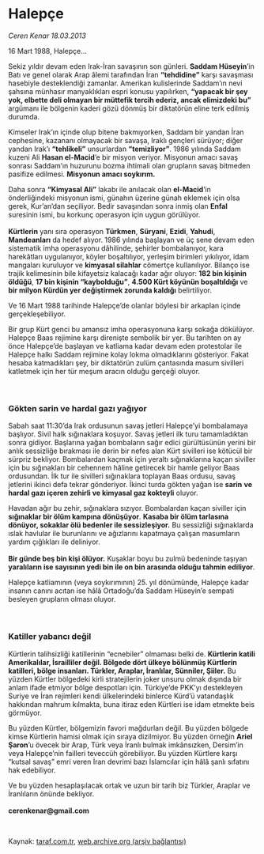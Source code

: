 # Halepçe 

*Ceren Kenar 18.03.2013*

<div class="yazi"><p>16 Mart 1988, Halepçe...</p>
<p>Sekiz yıldır devam eden Irak-İran savaşının son günleri. <b>Saddam Hüseyin</b>’in Batı ve genel olarak Arap âlemi tarafından İran <b>“tehdidine”</b> karşı savaşması hasebiyle desteklendiği zamanlar. Amerikan kulislerinde Saddam’ın nevi şahsına münhasır manyaklıkları espri konusu yapılırken, <b>“yapacak bir şey yok, elbette deli olmayan bir müttefik tercih ederiz, ancak elimizdeki bu”</b> argümanı ile bölgenin kaderi gözü dönmüş bir diktatörün eline terk edilmiş durumda. </p>
<p>Kimseler Irak’ın içinde olup bitene bakmıyorken, Saddam bir yandan İran cephesine, kazananı olmayacak bir savaşa, Iraklı gençleri sürüyor; diğer yandan Irak’ı <b>“tehlikeli”</b> unsurlardan <b>“temizliyor”</b>. 1986 yılında Saddam kuzeni Ali <b>Hasan el-Macid</b>’e bir misyon veriyor. Misyonun amacı savaş sonrası Saddam’ın huzurunu bozma ihtimali olan grupların savaş bitmeden pasifize edilmesi. <b>Misyonun amacı soykırım.</b> </p>
<p>Daha sonra <b>“Kimyasal Ali”</b> lakabı ile anılacak olan <b>el-Macid</b>’in önderliğindeki misyonun ismi, günahın üzerine günah eklemek için olsa gerek, Kur’an’dan seçiliyor. Bedir savaşından sonra inmiş olan <b>Enfal</b> suresinin ismi, bu korkunç operasyon için uygun görülüyor.<br/><br/><b>Kürtlerin</b> yanı sıra operasyon <b>Türkmen</b>, <b>Süryani</b>, <b>Ezidi</b>, <b>Yahudi</b>, <b>Mandeanları</b> da hedef alıyor. 1986 yılında başlayan ve üç sene devam eden sistematik imha operasyonu dâhilinde, şehirler bombalanıyor, kara harekâtları uygulanıyor, köyler boşaltılıyor, yerleşim birimleri yıkılıyor, idam mangaları kuruluyor ve <b>kimyasal silahlar</b> cömertçe kullanılıyor. Bilanço ise trajik kelimesinin bile kifayetsiz kalacağı kadar ağır oluyor: <b>182 bin kişinin öldüğü</b>, <b>17 bin kişinin “kaybolduğu”</b>, <b>4.500 Kürt köyünün boşaltıldığı</b> ve <b>bir milyon Kürdün yer değiştirmek zorunda kaldığı</b> belirtiliyor.</p>
<p>Ve 16 Mart 1988 tarihinde Halepçe’de olanlar böylesi bir arkaplan içinde gerçekleşebiliyor. </p>
<p>Bir grup Kürt genci bu amansız imha operasyonuna karşı sokağa dökülüyor. Halepçe Baas rejimine karşı direnişte sembolik bir yer. Bu tarihten on ay önce Halepçe’de başlayan ve katliama kadar devam eden protestolar ile Halepçe halkı Saddam rejimine kolay lokma olmadıklarını gösteriyor. Fakat hesaba katmadıkları şey, bir diktatörün zulüm çantasında masum sivilleri katletmek için her tür meşum aracın olduğu gerçeği oluyor.<br/><br/><br/></p>
<h3>Gökten sarin ve hardal gazı yağıyor</h3>
<p>Sabah saat 11:30’da Irak ordusunun savaş jetleri Halepçe’yi bombalamaya başlıyor. Sivil halk sığınaklara koşuyor. Savaş jetleri ilk turu tamamladıktan sonra gidiyor. Başlarına yağan bombaların sağır edici gürültüsünün yerini bir anlık sessizliğe bırakması ile derin bir nefes alan Kürt sivilleri ise kötücül bir sürpriz bekliyor. Bombalardan kaçmak için yeraltı sığınaklarına kaçan siviller için bu sığınakları bir cehennem hâline getirecek bir hamle geliyor Baas ordusundan. İlk tur ile sivilleri sığınaklara toplayan Baas ordusu, savaş jetlerini ikinci defa tekrar gönderiyor. İkinci turda gökten yağan ise <b>sarin</b> <b>ve</b> <b>hardal gazı içeren zehirli ve kimyasal gaz kokteyli</b> oluyor. </p>
<p>Havadan ağır bu zehir, sığınaklara sızıyor. Bombalardan kaçan siviller için <b>sığınaklar bir ölüm kampına dönüşüyor</b>. <b>Kasaba bir ölüm tarlasına dönüyor, sokaklar ölü bedenler ile sessizleşiyor.</b> Bu sessizliği sığınaklarda ıslak havlular ile burunlarını ve ağızlarını kapatmaya çalışan masumların yardım çığlıkları ile deliniyor.<br/><br/><b>Bir günde beş bin kişi ölüyor.</b> Kuşaklar boyu bu zulmü bedeninde taşıyan <b>yaralıların ise sayısının yedi bin ile on bin arasında olduğu tahmin ediliyor</b>. </p>
<p>Halepçe katliamının (veya soykırımının) 25. yıl dönümünde, Halepçe kadar insanın canını acıtan ise hâlâ Ortadoğu’da Saddam Hüseyin’e sempati besleyen grupların olması oluyor.<br/><br/><br/></p>
<h3>Katiller yabancı değil</h3>
<p>Kürtlerin talihsizliği katillerinin “ecnebiler” olmaması belki de. <b>Kürtlerin katili Amerikalılar, İsrailliler değil. Bölgede dört ülkeye bölünmüş Kürtlerin katilleri, bölge insanları. Türkler, Araplar, İranlılar, Sünniler, Şiiler.</b> Bu yüzden Kürtler bölgedeki kirli stratejilerin joker unsuru olmak dışında bir anlam ifade etmiyor bölge despotları için. Türkiye’de PKK’yı destekleyen Suriye ve İran rejimleri kendi ülkelerindeki binlerce Kürd’ü vatandaşlık hakkından mahrum kılmakta, buna itiraz eden Kürtleri ise idam etmekte beis görmüyor. </p>
<p>Bu yüzden Kürtler, bölgemizin favori mağdurları değil. Bu yüzden bölgede kimse Kürtlerin hamisi olmak için sıraya dizilmiyor. Bu yüzden örneğin <b>Ariel Şaron</b>’u övecek bir Arap, Türk veya İranlı bulmak imkânsızken, Dersim’in veya Halepçe’nin failleri teveccüh görebiliyor. Bu yüzden Kürtlere karşı “kutsal savaş” emri veren İran devrimi bazı İslamcılar için hâlâ şanlı sıfatını hak edebiliyor. </p>
<p>Ve bu yüzden hesaplaşılacak ortak ve uzun bir tarih biz Türkler, Araplar ve İranlıların önünde bekliyor.<br/><br/><b>cerenkenar@gmail.com</b></p>
<p> </p>
</div>

Kaynak: [taraf.com.tr](http://www.taraf.com.tr/ceren-kenar/makale-halepce.htm), [web.archive.org (arşiv bağlantısı)](http://web.archive.org/web/20131107153357/http://www.taraf.com.tr/ceren-kenar/makale-halepce.htm)
